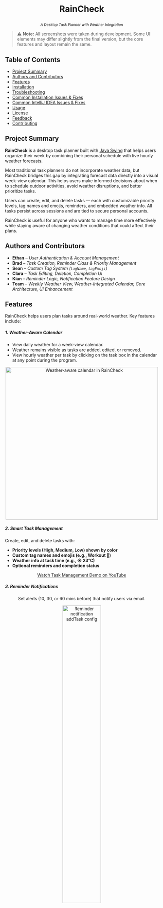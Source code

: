 # <p align="center"><b>RainCheck</b></p>
<p align="center"><sub><i>A Desktop Task Planner with Weather Integration</i></sub></p>

> ⚠️ **Note:** All screenshots were taken during development. Some UI elements may differ slightly from the final version, but the core features and layout remain the same.

## Table of Contents

- [Project Summary](#project-summary)
- [Authors and Contributors](#authors-and-contributors)
- [Features](#features)
- [Installation](#installation)
- [Troubleshooting](#troubleshooting)
- [Common Installation Issues & Fixes](#common-installation-issues--fixes)
- [Common IntelliJ IDEA Issues & Fixes](#common-intellij-idea-issues--fixes)
- [Usage](#usage)
- [License](#license)
- [Feedback](#feedback)
- [Contributing](#contributing)

## Project Summary

**RainCheck** is a desktop task planner built with [Java Swing](https://docs.oracle.com/javase/tutorial/uiswing/) that helps users organize their week by combining their personal schedule with live hourly weather forecasts.

Most traditional task planners do not incorporate weather data, but RainCheck bridges this gap by integrating forecast data directly into a visual week-view calendar. This helps users make informed decisions about when to schedule outdoor activities, avoid weather disruptions, and better prioritize tasks.

Users can create, edit, and delete tasks — each with customizable priority levels, tag names and emojis, reminders, and embedded weather info. All tasks persist across sessions and are tied to secure personal accounts.

RainCheck is useful for anyone who wants to manage time more effectively while staying aware of changing weather conditions that could affect their plans.

## Authors and Contributors

- **Ethan** – *User Authentication & Account Management*
- **Brad** – *Task Creation, Reminder Class & Priority Management*
- **Sean** – *Custom Tag System (`tagName`, `tagEmoji`)*
- **Clara** – *Task Editing, Deletion, Completion UI*
- **Kian** – *Reminder Logic, Notification Feature Design*
- **Team** – *Weekly Weather View, Weather-Integrated Calendar, Core Architecture, UI Enhancement*

## Features

RainCheck helps users plan tasks around real-world weather. Key features include:

##### 1. Weather-Aware Calendar
 - View daily weather for a week-view calendar. 
 - Weather remains visible as tasks are added, edited, or removed.
 - View hourly weather per task by clicking on the task box in the calendar at any point during the program.

<p align="center">
  <img src="images/feature_weather_calendar.png" alt="Weather-aware calendar in RainCheck" width="500px">
</p>

##### 2. Smart Task Management
Create, edit, and delete tasks with:

- **Priority levels (High, Medium, Low) shown by color**
- **Custom tag names and emojis (e.g., Workout 💪)**
- **Weather info at task time (e.g., ☀️ 23°C)**
- **Optional reminders and completion status**

<p align="center">
  <a href="https://www.youtube.com/watch?v=cbo1l0AgY7o" target="_blank" rel="noopener noreferrer">
    Watch Task Management Demo on YouTube
  </a>
</p>

##### 3. Reminder Notifications
<p align="center">
  Set alerts (10, 30, or 60 mins before) that notify users via email.
</p>

<p align="center">
  <img src="images/feature_reminder_notifications_addTask config.png" alt="Reminder notification addTask config" width="50%">
  <img src="images/example_gmail_notification.png" alt="Gmail notification example from RainCheck" width="50%">
</p>

##### 4. Custom Tags
Create/Edit/Delete tasks using dropdown tag names and emojis.
<p align="center">
  <a href="https://www.youtube.com/watch?v=GdjuhhC6-yw" target="_blank" rel="noopener noreferrer">
    Watch Custom Tags Demo on YouTube
  </a>
</p>

##### 5. Secure User Accounts
Users sign up and log in to access their saved tasks and personalized forecasts.

<p align="center">
  <img src="images/feature_user_login.png" alt="User login and signup in RainCheck" width="500px">
</p>

## Installation

Follow these steps to clone, build, and run RainCheck.

### Java Prerequisite

RainCheck requires [Java JDK 17](https://www.oracle.com/java/technologies/javase/jdk17-archive-downloads.html) or higher to build and run.

To simplify setup, we recommend using an IDE that includes a bundled JDK 17 or higher, such as recent versions of IntelliJ IDEA or Eclipse. This way, you won’t need to install Java separately on your system.

If your IDE does not include a bundled JDK or you want to use a specific Java version, you will need to install Java JDK 17+ manually. 

Throughout this README, we use IntelliJ IDEA which does include a bundled JDK 17 or higher.

### 1. Clone the Repository
Open a terminal and run:
```bash
git clone https://github.com/Ethan-bro/RainCheck.git
cd RainCheck
```
<p align="center">
  <img src="images/clone_project.png" alt="Cloning project terminal" width="550px">
</p>

### 2. Configure Secrets

RainCheck requires API keys to access external services like Supabase and Visual Crossing Weather.

- A sample `config/secrets.json` file is **already included** in the repo to make setup easy.
- You **must** replace `"weather_api_key"` with your own if the app fails to load weather (1000 free API calls/month).

```json
{
  "database_url": "https://jbjoxiauljridpmnunuh.supabase.co",
  "database_anon_key": "eyJhbGciOiJIUzI1NiIsInR5cCI6IkpXVCJ9.eyJpc3MiOiJzdXBhYmFzZSIsInJlZiI6Impiam94aWF1bGpyaWRwbW51bnVoIiwicm9sZSI6ImFub24iLCJpYXQiOjE3NTIyMDE5MDQsImV4cCI6MjA2Nzc3NzkwNH0.rLCXZN4wuDANPaIy3kU0uxKrhm_Ne3yb2KlLP7lMfBw",
  "weather_api_key": "{your_own_key_here}",
  "email_username": "your_email@gmail.com",
  "email_password": "sixteenletterpass"
}
```
> Note:
> `email_username` must be a valid email address (Avoid school or work emails, as they may block automated emails — use a personal email instead.)
> `email_password` must be exactly 16 letters, no numbers, no spaces, no special characters.
---
> **Why is this file public?**  
> The `secrets.json` file is public in this repo because:
> - Our database and weather keys are used in class for development and demo purposes.
> - We frequently reset the backend, so long-term security isn’t a concern.
> - This simplifies setup for teammates and TAs who are testing or marking the project.
> **How should *you* handle secrets?**
> If you're building your own version or using your own backend:
> - **Do NOT commit secrets** to GitHub — add `config/secrets.json` to your `.gitignore`
> - **Create the file locally** and keep it private
> - **Use environment variables** where possible (e.g., `.env` files + a dotenv library)

### 3. Run the Project (using an IDE)
Open the project in IntelliJ IDEA, Eclipse, or your preferred Java IDE and run the `Main` class.

IntelliJ may prompt you to configure the JDK if it's not set up yet.  
To do this:

1. Go to `File` → `Project Structure` → `Project`
2. Under `Project SDK`, click the dropdown and select `Download JDK`
3. Choose your desired JDK version (Java 17 or later) and install it
4. Click `Apply` and then `OK` after download completes

<p align="center">
  <img src="images/intellij_setup_jdk.png" alt="IntelliJ Project Structure SDK setup dialog" width="400px">
</p>

After the SDK is set up, simply run the `Main.java` class to launch RainCheck.
> `Main.java` is located at `RainCheck/src/main/java/app/Main.java`.

At the time of writing this readme, the program runs successfully and looks like: 

<p align="center">
  <img src="images/run_application.png" alt="RainCheck running in IDE" width="500px">
</p>

> ✅ **If everything works:** RainCheck will launch and display the weekly calendar interface.
>
> ❌ **If you get errors:** Check the [Troubleshooting](#troubleshooting) and [Common Installation Issues & Fixes](#common-installation-issues--fixes) sections below.

## Troubleshooting

## System Compatibility
RainCheck is compatible with:
- Windows - fully supported
- macOS - fully supported
- Linux - may work but untested (check Java 17+ configuration)

Note for macOS/Linux: Verify IDE uses Java 17+ with matching compiler

## Common Installation Issues & Fixes

### Git Clone Fails

Symptom: When running
```bash
git clone https://github.com/Ethan-bro/RainCheck.git
```
You receive the error:
```bash
fatal: repository 'https://github.com/Ethan-bro/RainCheck.git/' not found
```
Fixes:
1. Verify the repository URL:
 - Check for typos in the URL
 - Remove any extra characters like quotes or trailing slashes
 - Verify the repository exists and is public
 - Correct URL should be: https://github.com/Ethan-bro/RainCheck.git
2. Check your internet connection:
 - Ensure you have stable internet access
 - Try accessing ```github.com``` in your browser
3. Try SSH cloning instead:
```bash
git clone git@github.com:Ethan-bro/RainCheck.git
```

> Notes:
> First-time GitHub users may need to set up Git credentials
> Corporate networks might block Git operations

### Java SDK Missing

Symptom: 'No SDK' errors in IntelliJ <br />
Fix:
1. File > Project Structure > Project
2. Set SDK to JDK 17 (or higher). Download if missing
3. Apply changes

For detailed JDK setup instructions with visual guidance, see: <br />
[Setting Up Java JDK/SDK](#3-run-the-project-using-an-ide)

### `secrets.json` Problems

Symptom: Signup/Login and weather retrieval features don't work  
Fix: Ensure the file exists in `config/secrets.json` with the following structure:

```json
{
  "database_url": "https://jbjoxiauljridpmnunuh.supabase.co",
  "database_anon_key": "eyJhbGciOiJIUzI1NiIsInR5cCI6IkpXVCJ9.eyJpc3MiOiJzdXBhYmFzZSIsInJlZiI6Impiam94aWF1bGpyaWRwbW51bnVoIiwicm9sZSI6ImFub24iLCJpYXQiOjE3NTIyMDE5MDQsImV4cCI6MjA2Nzc3NzkwNH0.rLCXZN4wuDANPaIy3kU0uxKrhm_Ne3yb2KlLP7lMfBw",
  "weather_api_key": "{your_own_key_here}",
  "email_username": "your_email@gmail.com",
  "email_password": "sixteenletterpass"
}
```
For more info, see the [Configure Secrets](#2-configure-secrets) section.
---
If you experience issues with weather data not loading correctly, check the `USE_FAKE_DATA` variable in
`src/main/java/data_access/WeatherApiService.java`. <br />

This variable controls whether RainCheck fetches real weather data from the API or uses fake (mock) data for testing and offline development.
 - When `USE_FAKE_DATA` is set to `false` (default), RainCheck fetches live weather data using your API key from `secrets.json`.
 - When set to `true`, the app uses pre-defined fake weather data, which is useful for faster testing or when offline.
Make sure to set this variable according to your needs and verify that your API key in secrets.json is valid to avoid errors.

## Common IntelliJ IDEA Issues & Fixes
### 1. **Project Build or Compilation Errors**
**Symptom:** Errors during build or run, even though the code seems correct.
**Fix:** Follow this tutorial to resolve common build issues in IntelliJ IDEA:
[How to fix common errors in IntelliJ](https://www.youtube.com/watch?v=hbXsdKGG0Pg&ab_channel=BitsNBytes)

### 2. **Running the Application: Errors or Blank Screen**
**Symptom:** Application doesn't start or shows a blank screen.
**Fix:** Ensure all configurations are correct and dependencies are properly set up. <br />
Refer to the tutorials above for detailed guidance.

---

## Usage

> For the demos below (provided as YouTube video links), weather data is simulated to showcase the UI and weather-aware features.  
> You can toggle between fake and real data by modifying the `USE_FAKE_DATA` variable in:  
> `src/main/java/data_access/WeatherApiService.java`.

Modify the `USE_FAKE_DATA` variable as follows:

```java
private static final boolean USE_FAKE_DATA = true; // or false
```

This allows you to easily switch between mock data (for testing/dev) and live weather API responses.

**DEMO VIDEOS** 🎬  
🔴 [RainCheck App Demo – PART 1](https://www.youtube.com/watch?v=zJ1nZ8WgueA)  
🔴 [RainCheck App Demo – PART 2](https://www.youtube.com/watch?v=uEL7TlSQXfw)

## License

This project is licensed under the [MIT License](LICENSE).

You are free to use, modify, and distribute this software for personal or commercial use, provided that you include the original copyright and license.

For more details, see the [LICENSE](LICENSE) file in this repository.

## Feedback

We welcome feedback to improve RainCheck!

If you encounter bugs, usability issues, or have feature suggestions, please let us know via this form:  
[📋 Submit Feedback](https://forms.gle/f4TtfUXz5E6zRzN46)

### What counts as valid feedback?
- Bug reports (UI errors, features not working, crashes)
- Feature suggestions (e.g., new task filters, calendar views)
- UI/UX improvement ideas
- Accessibility or usability issues

### What to expect when submitting feedback:
- We review feedback weekly during development cycles
- Critical bugs or UI issues may be prioritized
- We may follow up if more info is needed

## Contributing

Want to contribute to RainCheck? We appreciate your interest!

### How to contribute

1. **Fork** this repository using the top-right corner of the GitHub page.
2. **Clone** your forked repo:
  ```bash
     git clone https://github.com/Ethan-bro/RainCheck.git
  ```
3. Create a new branch:
  ```bash
  git checkout -b your-feature-name
  ```
4. Make your changes, test them locally, then push:
  ```bash
  git push origin your-feature-name
  ```
5. Submit a pull request (PR) with a clear description of what you changed and why.

### Guidelines for Pull Requests
- Keep PRs focused and **small** — ideally, changes should address a single feature or fix and be under 200 lines of code to facilitate easier review. Avoid mixing unrelated changes in one PR.
- Clearly describe your changes in the PR
- Follow the existing folder structure and naming conventions
- Check that your code builds and runs before submitting
- Respect the project's purpose and scope

### Review Process
- We review all PRs manually
- Small changes (e.g., UI fixes) may be merged quickly
- Larger or architectural changes may require more time and discussion
- We reserve the right to reject contributions that:
  - Conflict with the project's vision
  - Violate license terms
  - Introduce unnecessary complexity